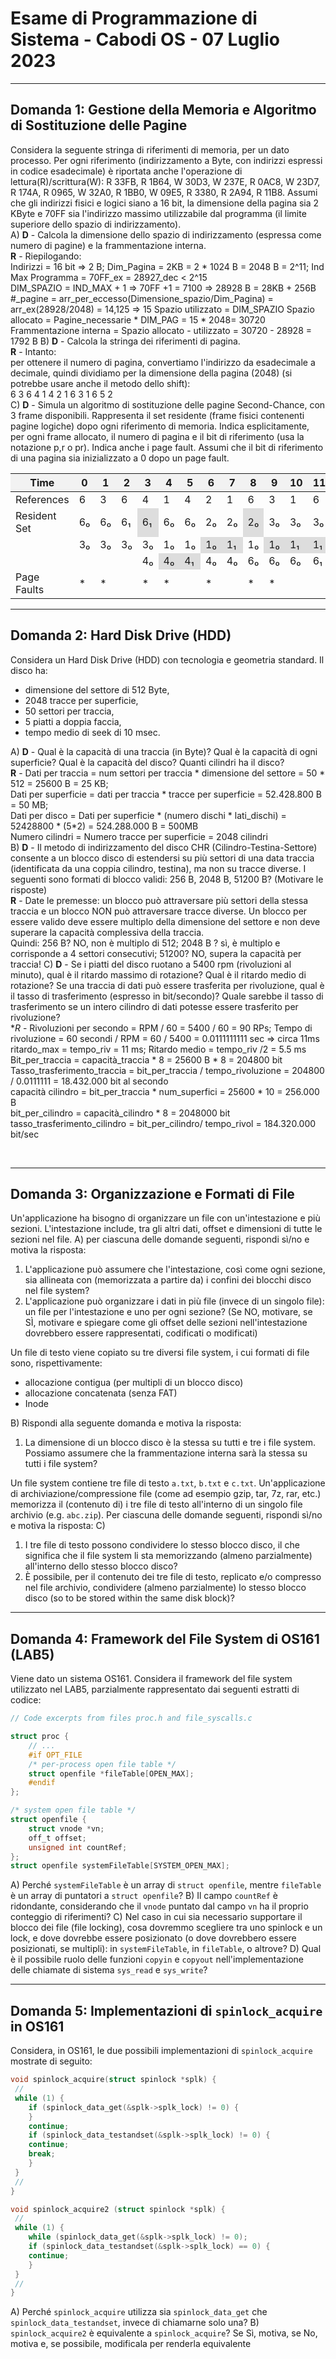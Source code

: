 # Esame di Programmazione di Sistema - Cabodi OS - 07 Luglio 2023
---

## Domanda 1: Gestione della Memoria e Algoritmo di Sostituzione delle Pagine

Considera la seguente stringa di riferimenti di memoria, per un dato processo. Per ogni riferimento (indirizzamento a Byte, con indirizzi espressi in codice esadecimale) 
è riportata anche l'operazione di lettura(R)/scrittura(W): R 33FB, R 1B64, W 30D3, W 237E, R 0AC8, W 23D7, R 174A, R 0965, W 32A0, R 1BB0, W 09E5, R 3380, R 2A94, R 11B8. 
Assumi che gli indirizzi fisici e logici siano a 16 bit, la dimensione della pagina sia 2 KByte e 70FF sia l'indirizzo massimo utilizzabile dal programma (il limite superiore dello spazio di indirizzamento).<br>
A) **D** - Calcola la dimensione dello spazio di indirizzamento (espressa come numero di pagine) e la frammentazione interna.<br>
**R** - Riepilogando: <br>
Indirizzi = 16 bit => 2 B; Dim_Pagina = 2KB = 2 * 1024 B = 2048 B = 2^11; Ind Max Programma = 70FF_ex = 28927_dec < 2^15 <br>
DIM_SPAZIO = IND_MAX + 1 => 70FF +1 = 7100 => 28928 B = 28KB + 256B 
#_pagine = arr_per_eccesso(Dimensione_spazio/Dim_Pagina) = arr_ex(28928/2048) = 14,125 => 15
Spazio utilizzato = DIM_SPAZIO
Spazio allocato = Pagine_necessarie * DIM_PAG = 15 * 2048= 30720
Frammentazione interna = Spazio allocato - utilizzato = 30720 - 28928 = 1792 B
B) **D** - Calcola la stringa dei riferimenti di pagina.<br>
**R** - Intanto:<br>
per ottenere il numero di pagina, convertiamo l'indirizzo da esadecimale a decimale, quindi dividiamo per la dimensione della pagina (2048) (si potrebbe usare anche il metodo dello shift):<br>
6 3 6 4 1 4 2 1 6 3 1 6 5 2<br>
C) **D** - Simula un algoritmo di sostituzione delle pagine Second-Chance, con 3 frame disponibili. Rappresenta il set residente (frame fisici contenenti pagine logiche) dopo ogni riferimento 
di memoria. Indica esplicitamente, per ogni frame allocato, il numero di pagina e il bit di riferimento (usa la notazione p,r o pr). 
Indica anche i page fault. Assumi che il bit di riferimento di una pagina sia inizializzato a 0 dopo un page fault.<br>
<table>
  <thead>
    <tr>
      <th style="background-color: #f2f2f2;">Time</th>
      <th style="background-color: #f2f2f2;">0</th>
      <th style="background-color: #f2f2f2;">1</th>
      <th style="background-color: #f2f2f2;">2</th>
      <th style="background-color: #f2f2f2;">3</th>
      <th style="background-color: #f2f2f2;">4</th>
      <th style="background-color: #f2f2f2;">5</th>
      <th style="background-color: #f2f2f2;">6</th>
      <th style="background-color: #f2f2f2;">7</th>
      <th style="background-color: #f2f2f2;">8</th>
      <th style="background-color: #f2f2f2;">9</th>
      <th style="background-color: #f2f2f2;">10</th>
      <th style="background-color: #f2f2f2;">11</th>
      <th style="background-color: #f2f2f2;">12</th>
      <th style="background-color: #f2f2f2;">13</th>
    </tr>
  </thead>
  <tbody>
    <tr>
      <td>References</td>
      <td>6</td>
      <td>3</td>
      <td>6</td>
      <td>4</td>
      <td>1</td>
      <td>4</td>
      <td>2</td>
      <td>1</td>
      <td>6</td>
      <td>3</td>
      <td>1</td>
      <td>6</td>
      <td>5</td>
      <td>2</td>
    </tr>
    <tr>
      <td>Resident Set</td>
      <td>6₀</td>
      <td>6₀</td>
      <td>6₁</td>
      <td style="background-color: #DDDDDD;">6₁</td>
      <td>6₀</td>
      <td>6₀</td>
      <td>2₀</td>
      <td>2₀</td>
      <td style="background-color: #DDDDDD;">2₀</td>
      <td>3₀</td>
      <td>3₀</td>
      <td>3₀</td>
      <td>5₀</td>
      <td>5₀</td>
    </tr>
    <tr>
      <td></td>
      <td>3₀</td>
      <td>3₀</td>
      <td>3₀</td>
      <td>3₀</td>
      <td>1₀</td>
      <td>1₀</td>
      <td style="background-color: #DDDDDD;">1₀</td>
      <td style="background-color: #DDDDDD;">1₁</td>
      <td>1₀</td>
      <td style="background-color: #DDDDDD;">1₀</td>
      <td style="background-color: #DDDDDD;">1₁</td>
      <td style="background-color: #DDDDDD;">1₁</td>
      <td style="background-color: #DDDDDD;">1₀</td>
      <td>2₀</td>
    </tr>
    <tr>
      <td></td>
      <td></td>
      <td></td>
      <td></td>
      <td>4₀</td>
      <td style="background-color: #DDDDDD;">4₀</td>
      <td style="background-color: #DDDDDD;">4₁</td>
      <td>4₀</td>
      <td>4₀</td>
      <td>6₀</td>
      <td>6₀</td>
      <td>6₀</td>
      <td>6₁</td>
      <td>6₀</td>
      <td style="background-color: #DDDDDD;">6₀</td>
    </tr>
    <tr>
      <td>Page Faults</td>
      <td>*</td>
      <td>*</td>
      <td></td>
      <td>*</td>
      <td>*</td>
      <td></td>
      <td>*</td>
      <td></td>
      <td>*</td>
      <td>*</td>
      <td></td>
      <td></td>
      <td>*</td>
      <td>*</td>
    </tr>
  </tbody>
</table>

---

## Domanda 2: Hard Disk Drive (HDD)

Considera un Hard Disk Drive (HDD) con tecnologia e geometria standard. Il disco ha:
* dimensione del settore di 512 Byte,
* 2048 tracce per superficie,
* 50 settori per traccia,
* 5 piatti a doppia faccia,
* tempo medio di seek di 10 msec.

A) **D** - Qual è la capacità di una traccia (in Byte)? Qual è la capacità di ogni superficie? Qual è la capacità del disco? Quanti cilindri ha il disco?<br>
**R** - Dati per traccia = num settori per traccia * dimensione del settore = 50 * 512 = 25600 B = 25 KB; 
<br> Dati per superficie = dati per traccia * tracce per superficie = 52.428.800 B = 50 MB; <br>
Dati per disco = Dati per superficie * (numero dischi * lati_dischi) = 52428800 * (5*2) = 524.288.000 B = 500MB<br>
Numero cilindri = Numero tracce per superficie = 2048 cilindri <br>
B) **D** - Il metodo di indirizzamento del disco CHR (Cilindro-Testina-Settore) consente a un blocco disco di estendersi su più settori di una data traccia (identificata da una coppia cilindro, testina), ma non su tracce diverse. I seguenti sono formati di blocco validi: 256 B, 2048 B, 51200 B? (Motivare le risposte)<br>
**R** - Date le premesse: un blocco può attraversare più settori della stessa traccia e un blocco NON può attraversare tracce diverse. Un blocco per essere valido deve essere multiplo della dimensione del settore e non deve superare la capacità complessiva della traccia.<br>
Quindi: 256 B? NO, non è multiplo di 512; 2048 B ? sì, è multiplo e corrisponde a 4 settori consecutivi; 51200? NO, supera la capacità per traccia!
C) **D** - Se i piatti del disco ruotano a 5400 rpm (rivoluzioni al minuto), qual è il ritardo massimo di rotazione? Qual è il ritardo medio di rotazione? 
Se una traccia di dati può essere trasferita per rivoluzione, qual è il tasso di trasferimento (espresso in bit/secondo)? 
Quale sarebbe il tasso di trasferimento se un intero cilindro di dati potesse essere trasferito per rivoluzione?<br>
**R* - Rivoluzioni per secondo = RPM / 60 = 5400 / 60 = 90 RPs; Tempo di rivoluzione = 60 secondi / RPM = 60 / 5400 = 0.0111111111 sec => circa 11ms <br>
ritardo_max = tempo_riv = 11 ms; Ritardo medio = tempo_riv /2 = 5.5 ms
Bit_per_traccia = capacità_traccia * 8 = 25600 B * 8 = 204800 bit <br>
Tasso_trasferimento_traccia = bit_per_traccia / tempo_rivoluzione = 204800 / 0.0111111 = 18.432.000 bit al secondo<br>
capacità cilindro = bit_per_traccia * num_superfici = 25600 * 10 = 256.000 B<br>
bit_per_cilindro = capacità_cilindro * 8 = 2048000 bit<br>
tasso_trasferimento_cilindro = bit_per_cilindro/ tempo_rivol = 184.320.000 bit/sec<br>
<!--Non ci serve: throughput massimo = Dati per traccia * rivoluzioni per secondo = 25600 * 90 = 2.304.000;--> <br>


---

## Domanda 3: Organizzazione e Formati di File

Un'applicazione ha bisogno di organizzare un file con un'intestazione e più sezioni. L'intestazione include, tra gli altri dati, offset e dimensioni di tutte le sezioni nel file.
A) per ciascuna delle domande seguenti, rispondi sì/no e motiva la risposta:
1.  L'applicazione può assumere che l'intestazione, così come ogni sezione, sia allineata con (memorizzata a partire da) i confini dei blocchi disco nel file system?
2.  L'applicazione può organizzare i dati in più file (invece di un singolo file): un file per l'intestazione e uno per ogni sezione? (Se NO, motivare, se SÌ, motivare e spiegare come gli offset delle sezioni nell'intestazione dovrebbero essere rappresentati, codificati o modificati)

Un file di testo viene copiato su tre diversi file system, i cui formati di file sono, rispettivamente:
* allocazione contigua (per multipli di un blocco disco)
* allocazione concatenata (senza FAT)
* Inode

B) Rispondi alla seguente domanda e motiva la risposta:
1.  La dimensione di un blocco disco è la stessa su tutti e tre i file system. Possiamo assumere che la frammentazione interna sarà la stessa su tutti i file system?

Un file system contiene tre file di testo `a.txt`, `b.txt` e `c.txt`. Un'applicazione di archiviazione/compressione file (come ad esempio gzip, tar, 7z, rar, etc.) memorizza il (contenuto di) i tre file di testo all'interno di un singolo file archivio (e.g. `abc.zip`). Per ciascuna delle domande seguenti, rispondi sì/no e motiva la risposta:
C)
1.  I tre file di testo possono condividere lo stesso blocco disco, il che significa che il file system li sta memorizzando (almeno parzialmente) all'interno dello stesso blocco disco?
2.  È possibile, per il contenuto dei tre file di testo, replicato e/o compresso nel file archivio, condividere (almeno parzialmente) lo stesso blocco disco (so to be stored within the same disk block)?

---

## Domanda 4: Framework del File System di OS161 (LAB5)

Viene dato un sistema OS161. Considera il framework del file system utilizzato nel LAB5, parzialmente rappresentato dai seguenti estratti di codice:

```c
// Code excerpts from files proc.h and file_syscalls.c

struct proc {
    // ...
    #if OPT_FILE
    /* per-process open file table */
    struct openfile *fileTable[OPEN_MAX];
    #endif
};

/* system open file table */
struct openfile {
    struct vnode *vn;
    off_t offset;
    unsigned int countRef;
};
struct openfile systemFileTable[SYSTEM_OPEN_MAX];
```

A) Perché `systemFileTable` è un array di `struct openfile`, mentre `fileTable` è un array di puntatori a `struct openfile`?
B) Il campo `countRef` è ridondante, considerando che il `vnode` puntato dal campo `vn` ha il proprio conteggio di riferimenti?
C) Nel caso in cui sia necessario supportare il blocco dei file (file locking), cosa dovremmo scegliere tra uno spinlock e un lock, e dove dovrebbe essere posizionato (o dove dovrebbero essere posizionati, se multipli): in `systemFileTable`, in `fileTable`, o altrove?
D) Qual è il possibile ruolo delle funzioni `copyin` e `copyout` nell'implementazione delle chiamate di sistema `sys_read` e `sys_write`?

---

## Domanda 5: Implementazioni di `spinlock_acquire` in OS161

Considera, in OS161, le due possibili implementazioni di `spinlock_acquire` mostrate di seguito:

```c
void spinlock_acquire(struct spinlock *splk) {
 //
 while (1) {
    if (spinlock_data_get(&splk->splk_lock) != 0) {
    }
    continue;
    if (spinlock_data_testandset(&splk->splk_lock) != 0) {
    continue;
    break;
    }
 }
 //
}

void spinlock_acquire2 (struct spinlock *splk) {
 //
 while (1) {
    while (spinlock_data_get(&splk->splk_lock) != 0);
    if (spinlock_data_testandset(&splk->splk_lock) == 0) {
    continue;
    }
 }
 //
}
```

A) Perché `spinlock_acquire` utilizza sia `spinlock_data_get` che `spinlock_data_testandset`, invece di chiamarne solo una?
B) `spinlock_acquire2` è equivalente a `spinlock_acquire`? Se Sì, motiva, se No, motiva e, se possibile, modificala per renderla equivalente
